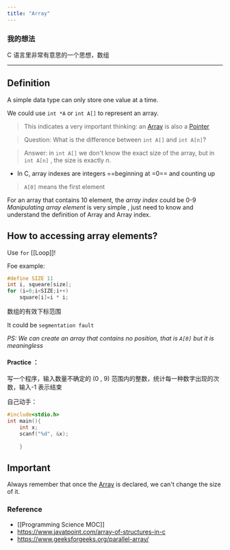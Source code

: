 ```yaml
---
title: "Array"
---
```


### 我的想法

C 语言里非常有意思的一个思想，数组

---

## Definition
A simple data type can only store one value at a time.

We could use `int *A` or `int A[]` to represent an array.

> This indicates a very important thinking: an [Array](Array.md) is also a [Pointer](Pointer.md)

> Question: What is the difference between `int A[]` and `int A[n]`?

> Answer: in `int A[]` we don't know the exact size of the array, but in `int A[n]` , the size is exactly *n*.

- In C, array indexes are integers ==beginning at =0== and counting up

> `A[0]` means the first element

For an array that contains 10 element, the *array index* could be 0-9
*Manipulating array element* is very simple , just need to know and understand the definition of Array and Array index.

## How to accessing array elements?

Use `for` [[Loop]]! 

Foe example:

```C
#define SIZE 11
int i, squeare[size];
for (i=0;i<SIZE;i++)
	square[i]=i * i;
```

数组的有效下标范围

It could be `segmentation fault`

*PS: We can create an array that contains no position, that is `A[0]` but it is meaningless*


#### Practice ：

写一个程序，输入数量不确定的 (0 , 9) 范围内的整数，统计每一种数字出现的次数，输入-1 表示结束

自己动手：

```C
#include<stdio.h>
int main(){
	int x;
	scanf("%d", &x);
	
	}
```


## Important

Always remember that once the [Array](Array.md) is declared, we can't change the size of it.

### Reference 

-  [[Programming Science MOC]]
- https://www.javatpoint.com/array-of-structures-in-c
- https://www.geeksforgeeks.org/parallel-array/
